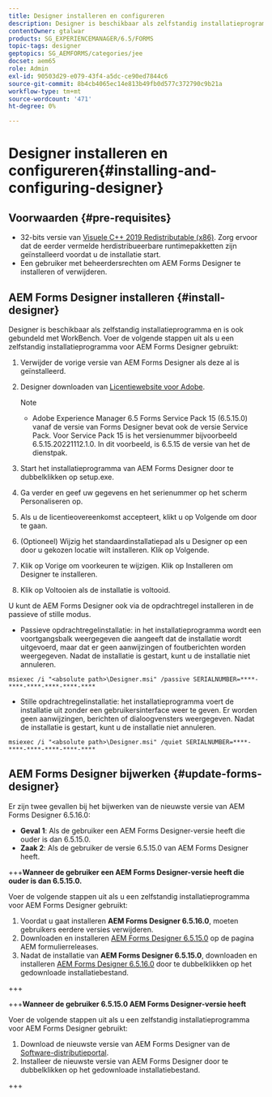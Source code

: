 ```yaml
---
title: Designer installeren en configureren
description: Designer is beschikbaar als zelfstandig installatieprogramma en is ook gebundeld met Workbench. Leer hoe u zelfstandige Designer installeert.
contentOwner: gtalwar
products: SG_EXPERIENCEMANAGER/6.5/FORMS
topic-tags: designer
geptopics: SG_AEMFORMS/categories/jee
docset: aem65
role: Admin
exl-id: 90503d29-e079-43f4-a5dc-ce90ed7844c6
source-git-commit: 8b4cb4065ec14e813b49fb0d577c372790c9b21a
workflow-type: tm+mt
source-wordcount: '471'
ht-degree: 0%

---
```


# Designer installeren en configureren{#installing-and-configuring-designer}

## Voorwaarden {#pre-requisites}

* 32-bits versie van  [Visuele C++ 2019 Redistributable (x86)](https://learn.microsoft.com/en-us/cpp/windows/latest-supported-vc-redist?view=msvc-170). Zorg ervoor dat de eerder vermelde herdistribueerbare runtimepakketten zijn geïnstalleerd voordat u de installatie start.
* Een gebruiker met beheerdersrechten om AEM Forms Designer te installeren of verwijderen.

## AEM Forms Designer installeren {#install-designer}

Designer is beschikbaar als zelfstandig installatieprogramma en is ook gebundeld met WorkBench. Voer de volgende stappen uit als u een zelfstandig installatieprogramma voor AEM Forms Designer gebruikt:

1. Verwijder de vorige versie van AEM Forms Designer als deze al is geïnstalleerd.
1. Designer downloaden van [Licentiewebsite voor Adobe](https://licensing.adobe.com/).

   >[!NOTE]
   >
   > * Adobe Experience Manager 6.5 Forms Service Pack 15 (6.5.15.0) vanaf de versie van Forms Designer bevat ook de versie Service Pack. Voor Service Pack 15 is het versienummer bijvoorbeeld 6.5.15.20221112.1.0. In dit voorbeeld, is 6.5.15 de versie van het de dienstpak.

1. Start het installatieprogramma van AEM Forms Designer door te dubbelklikken op setup.exe.
1. Ga verder en geef uw gegevens en het serienummer op het scherm Personaliseren op.
1. Als u de licentieovereenkomst accepteert, klikt u op Volgende om door te gaan.
1. (Optioneel) Wijzig het standaardinstallatiepad als u Designer op een door u gekozen locatie wilt installeren. Klik op Volgende.
1. Klik op Vorige om voorkeuren te wijzigen. Klik op Installeren om Designer te installeren.
1. Klik op Voltooien als de installatie is voltooid.

U kunt de AEM Forms Designer ook via de opdrachtregel installeren in de passieve of stille modus.

* Passieve opdrachtregelinstallatie: in het installatieprogramma wordt een voortgangsbalk weergegeven die aangeeft dat de installatie wordt uitgevoerd, maar dat er geen aanwijzingen of foutberichten worden weergegeven. Nadat de installatie is gestart, kunt u de installatie niet annuleren.

```shell
msiexec /i "<absolute path>\Designer.msi" /passive SERIALNUMBER=****-****-****-****-****-****
```

* Stille opdrachtregelinstallatie: het installatieprogramma voert de installatie uit zonder een gebruikersinterface weer te geven. Er worden geen aanwijzingen, berichten of dialoogvensters weergegeven. Nadat de installatie is gestart, kunt u de installatie niet annuleren.

```shell
msiexec /i "<absolute path>\Designer.msi" /quiet SERIALNUMBER=****-****-****-****-****-****
```

## AEM Forms Designer bijwerken {#update-forms-designer}

Er zijn twee gevallen bij het bijwerken van de nieuwste versie van AEM Forms Designer 6.5.16.0:

* **Geval 1**: Als de gebruiker een AEM Forms Designer-versie heeft die ouder is dan 6.5.15.0.
* **Zaak 2**: Als de gebruiker de versie 6.5.15.0 van AEM Forms Designer heeft.

+++**Wanneer de gebruiker een AEM Forms Designer-versie heeft die ouder is dan 6.5.15.0.**

Voer de volgende stappen uit als u een zelfstandig installatieprogramma voor AEM Forms Designer gebruikt:

1. Voordat u gaat installeren **AEM Forms Designer 6.5.16.0**, moeten gebruikers eerdere versies verwijderen.
1. Downloaden en installeren [AEM Forms Designer 6.5.15.0](https://experienceleague.adobe.com/docs/experience-manager-release-information/aem-release-updates/forms-updates/aem-forms-releases.html) op de pagina AEM formulierreleases.
1. Nadat de installatie van **AEM Forms Designer 6.5.15.0**, downloaden en installeren [AEM Forms Designer 6.5.16.0](https://experienceleague.adobe.com/docs/experience-manager-release-information/aem-release-updates/forms-updates/aem-forms-releases.html) door te dubbelklikken op het gedownloade installatiebestand.

+++

+++**Wanneer de gebruiker 6.5.15.0 AEM Forms Designer-versie heeft**

Voer de volgende stappen uit als u een zelfstandig installatieprogramma voor AEM Forms Designer gebruikt:
1. Download de nieuwste versie van AEM Forms Designer van de [Software-distributieportal](https://experienceleague.adobe.com/docs/experience-manager-release-information/aem-release-updates/forms-updates/aem-forms-releases.html).
1. Installeer de nieuwste versie van AEM Forms Designer door te dubbelklikken op het gedownloade installatiebestand.

+++